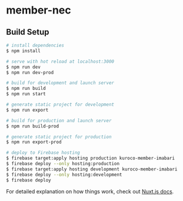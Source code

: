# member-nec

## Build Setup

```bash
# install dependencies
$ npm install

# serve with hot reload at localhost:3000
$ npm run dev
$ npm run dev-prod

# build for development and launch server
$ npm run build
$ npm run start

# generate static project for development
$ npm run export

# build for production and launch server
$ npm run build-prod

# generate static project for production
$ npm run export-prod

# deploy to Firebase hosting
$ firebase target:apply hosting production kuroco-member-imabari
$ firebase deploy --only hosting:production
$ firebase target:apply hosting development kuroco-member-imabari
$ firebase deploy --only hosting:development
$ firebase deploy
```

For detailed explanation on how things work, check out [Nuxt.js docs](https://nuxtjs.org).
